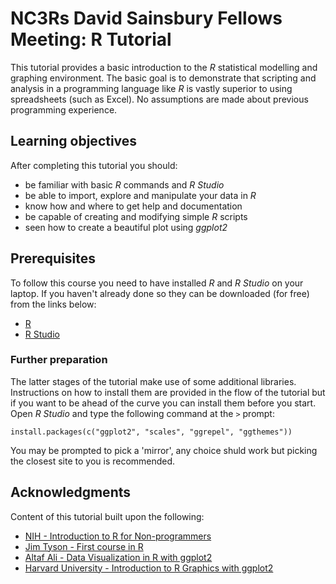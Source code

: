 # NC3Rs David Sainsbury Fellows Meeting: R Tutorial

This tutorial provides a basic introduction to the *R* statistical modelling and graphing environment.
The basic goal is to demonstrate that scripting and analysis in a programming language like *R* is vastly superior to using spreadsheets (such as Excel).
No assumptions are made about previous programming experience.

## Learning objectives

After completing this tutorial you should:

* be familiar with basic *R* commands and *R Studio*
* be able to import, explore and manipulate your data in *R*
* know how and where to get help and documentation
* be capable of creating and modifying simple *R* scripts
* seen how to create a beautiful plot using *ggplot2*

## Prerequisites

To follow this course you need to have installed *R* and *R Studio* on your laptop.
If you haven't already done so they can be downloaded (for free) from the links below:

* [R](https://www.r-project.org/)
* [R Studio](https://www.rstudio.com/products/rstudio/download/)

### Further preparation

The latter stages of the tutorial make use of some additional libraries.
Instructions on how to install them are provided in the flow of the tutorial but if you want to be ahead of the curve you can install them before you start.
Open *R Studio* and type the following command at the `>` prompt:

```
install.packages(c("ggplot2", "scales", "ggrepel", "ggthemes"))
```

You may be prompted to pick a 'mirror', any choice shuld work but picking the closest site to you is recommended.

## Acknowledgments

Content of this tutorial built upon the following:

* [NIH - Introduction to R for Non-programmers](http://nihlibrary.campusguides.com/dataservices/intro_to_r)
* [Jim Tyson - First course in R](https://jimbotyson.github.io/rcourse/index.html)
* [Altaf Ali - Data Visualization in R with ggplot2](https://altaf-ali.github.io/ggplot_tutorial/)
* [Harvard University - Introduction to R Graphics with ggplot2](http://tutorials.iq.harvard.edu/R/Rgraphics/Rgraphics.html)

